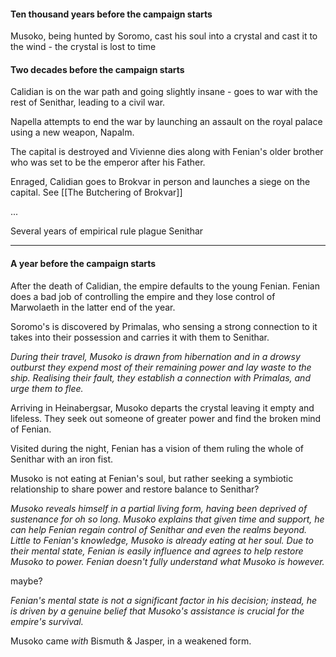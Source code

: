 #### Ten thousand years before the campaign starts

Musoko, being hunted by Soromo, cast his soul into a crystal and cast it to the wind - the crystal is lost to time

#### Two decades before the campaign starts

Calidian is on the war path and going slightly insane - goes to war with the rest of Senithar, leading to a civil war.

Napella attempts to end the war by launching an assault on the royal palace using a new weapon, Napalm.

The capital is destroyed and Vivienne dies along with Fenian's older brother who was set to be the emperor after his Father.

Enraged, Calidian goes to Brokvar in person and launches a siege on the capital. See [[The Butchering of Brokvar]]

...

Several years of empirical rule plague Senithar

---
#### A year before the campaign starts

After the death of Calidian, the empire defaults to the young Fenian. Fenian does a bad job of controlling the empire and they lose control of Marwolaeth in the latter end of the year.

Soromo's is discovered by Primalas, who sensing a strong connection to it takes into their possession and carries it with them to Senithar.

*During their travel, Musoko is drawn from hibernation and in a drowsy outburst they expend most of their remaining power and lay waste to the ship. Realising their fault, they establish a connection with Primalas, and urge them to flee.*

Arriving in Heinabergsar, Musoko departs the crystal leaving it empty and lifeless. They seek out someone of greater power and find the broken mind of Fenian.

Visited during the night, Fenian has a vision of them ruling the whole of Senithar with an iron fist. 

Musoko is not eating at Fenian's soul, but rather seeking a symbiotic relationship to share power and restore balance to Senithar?

*Musoko reveals himself in a partial living form, having been deprived of sustenance for oh so long. Musoko explains that given time and support, he can help Fenian regain control of Senithar and even the realms beyond. Little to Fenian's knowledge, Musoko is already eating at her soul. Due to their mental state, Fenian is easily influence and agrees to help restore Musoko to power. Fenian doesn't fully understand what Musoko is however.* 



maybe?



*Fenian's mental state is not a significant factor in his decision; instead, he is driven by a genuine belief that Musoko's assistance is crucial for the empire's survival.*



Musoko came *with* Bismuth & Jasper, in a weakened form. 

